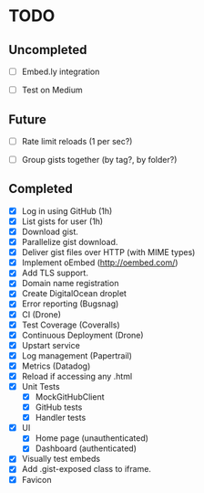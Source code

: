 TODO
====

## Uncompleted

- [ ] Embed.ly integration
- [ ] Test on Medium


## Future

- [ ] Rate limit reloads (1 per sec?)
- [ ] Group gists together (by tag?, by folder?)


## Completed

- [x] Log in using GitHub (1h)
- [x] List gists for user (1h)
- [x] Download gist.
- [x] Parallelize gist download.
- [x] Deliver gist files over HTTP (with MIME types)
- [x] Implement oEmbed (http://oembed.com/)
- [x] Add TLS support.
- [x] Domain name registration
- [x] Create DigitalOcean droplet
- [x] Error reporting (Bugsnag)
- [x] CI (Drone)
- [x] Test Coverage (Coveralls)
- [x] Continuous Deployment (Drone)
- [x] Upstart service
- [x] Log management (Papertrail)
- [x] Metrics (Datadog)
- [x] Reload if accessing any .html
- [x] Unit Tests
  - [x] MockGitHubClient
  - [x] GitHub tests
  - [x] Handler tests
- [x] UI
  - [x] Home page (unauthenticated)
  - [x] Dashboard (authenticated)
- [x] Visually test embeds
- [x] Add .gist-exposed class to iframe.
- [x] Favicon
